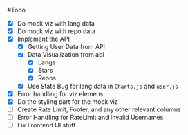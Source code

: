 #Todo
- [x] Do mock viz with lang data 
- [x] Do mock viz with repo data
- [X] Implement the API
  - [X] Getting User Data from API
  - [X] Data Visualization from api
    - [X] Langs
    - [X] Stars
    - [X] Repos
  - [X] Use State Bug for lang data in `Charts.js` and `user.js` 
- [X] Error handling for viz elemens
- [X] Do the styling part for the mock viz
- [ ] Create Rate Limit, Footer, and any other relevant columns
- [ ] Error Handling for RateLimit and Invalid Usernames
- [ ] Fix Frontend UI stuff
